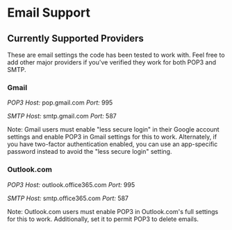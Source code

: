 # Email Support

## Currently Supported Providers

These are email settings the code has been tested to work with. Feel free to add other major providers if you've verified they work for both POP3 and SMTP.

### Gmail

_POP3 Host:_ pop.gmail.com _Port:_ 995

_SMTP Host:_ smtp.gmail.com _Port:_ 587

Note: Gmail users must enable "less secure login" in their Google account settings and enable POP3 in Gmail settings for this to work. Alternately, if you have two-factor authentication enabled, you can use an app-specific password instead to avoid the "less secure login" setting.

### Outlook.com

_POP3 Host:_ outlook.office365.com _Port:_ 995

_SMTP Host:_ smtp.office365.com _Port:_ 587

Note: Outlook.com users must enable POP3 in Outlook.com's full settings for this to work. Additionally, set it to permit POP3 to delete emails.
